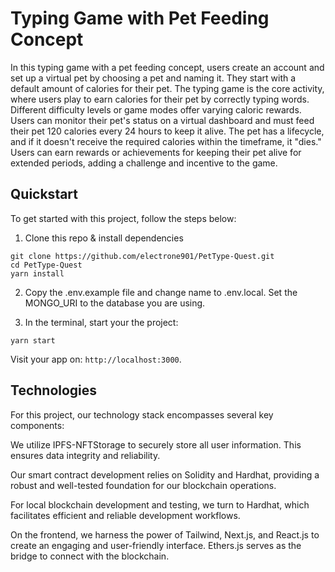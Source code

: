 # Typing Game with Pet Feeding Concept

In this typing game with a pet feeding concept, users create an account and set up a virtual pet by choosing a pet and naming it. They start with a default amount of calories for their pet. The typing game is the core activity, where users play to earn calories for their pet by correctly typing words. Different difficulty levels or game modes offer varying caloric rewards. Users can monitor their pet's status on a virtual dashboard and must feed their pet 120 calories every 24 hours to keep it alive. The pet has a lifecycle, and if it doesn't receive the required calories within the timeframe, it "dies." Users can earn rewards or achievements for keeping their pet alive for extended periods, adding a challenge and incentive to the game.

## Quickstart

To get started with this project, follow the steps below:

1. Clone this repo & install dependencies

```
git clone https://github.com/electrone901/PetType-Quest.git
cd PetType-Quest
yarn install
```

2. Copy the .env.example file and change name to .env.local. Set the MONGO_URI to the database you are using.

3. In the terminal, start your the project:

```
yarn start
```

Visit your app on: `http://localhost:3000`.

## Technologies

For this project, our technology stack encompasses several key components:

We utilize IPFS-NFTStorage to securely store all user information. This ensures data integrity and reliability.

Our smart contract development relies on Solidity and Hardhat, providing a robust and well-tested foundation for our blockchain operations.

For local blockchain development and testing, we turn to Hardhat, which facilitates efficient and reliable development workflows.

On the frontend, we harness the power of Tailwind, Next.js, and React.js to create an engaging and user-friendly interface. Ethers.js serves as the bridge to connect with the blockchain.

